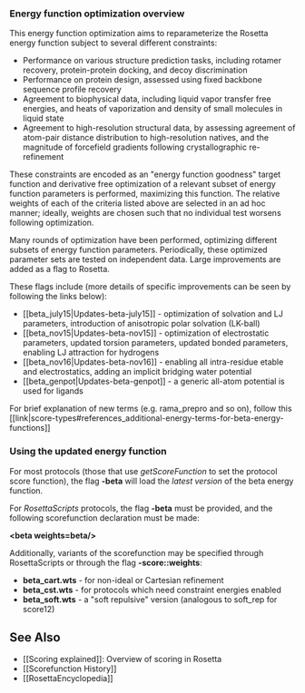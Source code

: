 ### Energy function optimization overview

This energy function optimization aims to reparameterize the Rosetta energy function subject to several different constraints:

* Performance on various structure prediction tasks, including rotamer recovery, protein-protein docking, and decoy discrimination
* Performance on protein design, assessed using fixed backbone sequence profile recovery
* Agreement to biophysical data, including liquid vapor transfer free energies, and heats of vaporization and density of small molecules in liquid state
* Agreement to high-resolution structural data, by assessing agreement of atom-pair distance distribution to high-resolution natives, and the magnitude of forcefield gradients following crystallographic re-refinement

These constraints are encoded as an "energy function goodness" target function and derivative free optimization of a relevant subset of energy function parameters is performed, maximizing this function.  The relative weights of each of the criteria listed above are selected in an ad hoc manner; ideally, weights are chosen such that no individual test worsens following optimization.

Many rounds of optimization have been performed, optimizing different subsets of energy function parameters.  Periodically, these optimized parameter sets are tested on independent data. Large improvements are added as a flag to Rosetta.

These flags include (more details of specific improvements can be seen by following the links below):
* [[beta_july15|Updates-beta-july15]] - optimization of solvation and LJ parameters, introduction of anisotropic polar solvation (LK-ball)
* [[beta_nov15|Updates-beta-nov15]] - optimization of electrostatic parameters, updated torsion parameters, updated bonded parameters, enabling LJ attraction for hydrogens
* [[beta_nov16|Updates-beta-nov16]] - enabling all intra-residue etable and electrostatics, adding an implicit bridging water potential
* [[beta_genpot|Updates-beta-genpot]] - a generic all-atom potential is used for ligands

For brief explanation of new terms (e.g. rama_prepro and so on), follow this [[link|score-types#references_additional-energy-terms-for-beta-energy-functions]]

### Using the updated energy function

For most protocols (those that use _getScoreFunction_ to set the protocol score function), the flag **-beta** will load the _latest version_ of the beta energy function.

For _RosettaScripts_ protocols, the flag **-beta** must be provided, and the following scorefunction declaration must be made:

**\<beta weights=beta/\>**

Additionally, variants of the scorefunction may be specified through RosettaScripts or through the flag **-score::weights**:

* **beta_cart.wts** - for non-ideal or Cartesian refinement
* **beta_cst.wts** - for protocols which need constraint energies enabled
* **beta_soft.wts** - a "soft repulsive" version (analogous to soft_rep for score12)

## See Also

* [[Scoring explained]]: Overview of scoring in Rosetta
* [[Scorefunction History]]
* [[RosettaEncyclopedia]]